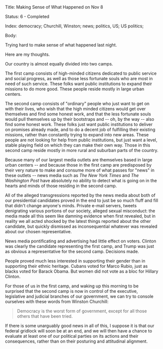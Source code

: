 Title:  Making Sense of What Happened on Nov 8

Status: 6 - Completed

Index:  democracy; Churchill, Winston; news; politics, US; US politics; 

Body: 

Trying hard to make sense of what happened last night.

Here are my thoughts.

Our country is almost equally divided into two camps.

The first camp consists of high-minded citizens dedicated to public service and social progress, as well as those less fortunate souls who are most in need of such service. These folks want public institutions to expand their missions to do more good. These people reside mostly in large urban centers.

The second camp consists of "ordinary" people who just want to get on with their lives, who wish that the high minded citizens would get over themselves and find some honest work, and that the less fortunate souls would pull themselves up by their bootstraps and -- oh, by the way -- also find some honest work. These folks just want public institutions to deliver on promises already made, and to do a decent job of fulfilling their existing missions, rather than constantly trying to expand into new areas. These people are not looking for help from public institutions, but just want a level, stable playing field on which they can make their own way. Those in this second camp reside mostly in more rural and suburban parts of the country.

Because many of our largest media outlets are themselves based in large urban centers -- and because those in the first camp are predisposed by their very nature to make and consume more of what passes for "news" in these outlets -- news media such as *The New York Times* and *The Washington Post* have absolutely no ability to detect what is going on in the hearts and minds of those residing in the second camp.

All of the alleged transgressions reported by the news media about both of our presidential candidates proved in the end to just be so much fluff and fill that didn't change anyone's minds. Private e-mail servers, tweets denigrating various portions of our society, alleged sexual misconduct: the media made all this seem like damning evidence when first revealed, but in reality we all acted shocked by the latest things reported about the other candidate, but quickly dismissed as inconsequential whatever was revealed about our chosen representative.

News media pontificating and advertising had little effect on voters. Clinton was clearly the candidate representing the first camp, and Trump was just as obvious a representative for the second camp. Decisions made.

People proved much less interested in supporting their gender than in supporting their ethnic heritage. Cubans voted for Marco Rubio, just as blacks voted for Barack Obama. But women did not vote as a bloc for Hillary Clinton.

For those of us in the first camp, and waking up this morning to be surprised that the second camp is now in control of the executive, legislative and judicial branches of our government, we can try to console ourselves with these words from Winston Churchill:

> Democracy is the worst form of government, except for all those others that have been tried.

If there is some unarguably good news in all of this, I suppose it is that our federal gridlock will soon be at an end, and we will then have a chance to evaluate at least one of our political parties on its actions and their consequences, rather than on their posturing and attitudinal alignment.

